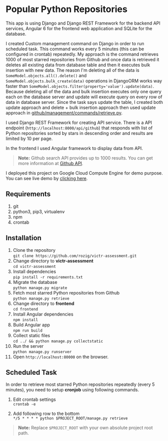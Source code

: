 # Popular Python Repositories

This app is using Django and Django REST Framework for the backend API services, Angular 6 for the frontend web application and SQLite for the database.

I created Custom management command on Django in order to run scheduled task. This command works every 5 minutes (this can be configured in crontab) repeatedly. My approach is the command retrieves 1000 of most starred repositories from Github and once data is retrieved it deletes all existing data from database table and then it executes bulk insertion with new data. The reason I'm deleting all of the data is `SomeModel.objects.all().delete()` and `SomeModel.objects.bulk_create(data)` operations in DjangoORM works way faster than `SomeModel.objects.filter(property='value').update(data)`. Because deleting all of the data and bulk insertion executes only one query each on the database server and update will execute query on every row of data in database server.
Since the task says update the table, I created both update approach and delete + bulk insertion approach then used update approach in [github/management/commands/retrieve.py](https://github.com/rozig/victr-assessment/blob/master/github/management/commands/retrieve.py).

I used Django REST Framework for creating API service. There is a API endpoint (`http://localhost:8000/api/github`) that responds with list of Python repositories sorted by stars in descending order and results are limited by 10 per page.

In the frontend I used Angular framework to display data from API.

> **Note:** Github search API provides up to 1000 results. You can get more information at [Github API](https://developer.github.com/v3/search/).

I deployed this project on Google Cloud Compute Engine for demo purpose. You can see live demo by [clicking here](http://104.196.184.228/).

## Requirements
1. git
2. python3, pip3, virtualenv
3. npm
4. crontab

## Installation
1. Clone the repository<br />
`git clone https://github.com/rozig/victr-assessment.git`
2. Change directory to **victr-assessment**<br />
`cd victr-assessment`
3. Install dependencies<br />
`pip install -r requirements.txt`
4. Migrate the database<br />
`python manage.py migrate`
4. Fetch most starred Python repositories from Github<br />
`python manage.py retrieve`
5. Change directory to **frontend**<br />
`cd frontend`
6. Install Angular dependencies<br />
`npm install`
7. Build Angular app<br />
`npm run build`
8. Collect static files<br />
`cd ../ && python manage.py collectstatic`
9. Run the server<br />
`python manage.py runserver`
10. Open `http://localhost:80000` on the browser.

## Scheduled Task
In order to retrieve most starred Python repositories repeatedly (every 5 minutes), you need to setup **cronjob** using following commands.

1. Edit crontab settings<br />
`crontab -e`

2. Add following row to the bottom<br />
`*/5 * * * * python $PROJECT_ROOT/manage.py retrieve`
> **Note:** Replace `$PROJECT_ROOT` with your own absolute project root path.
